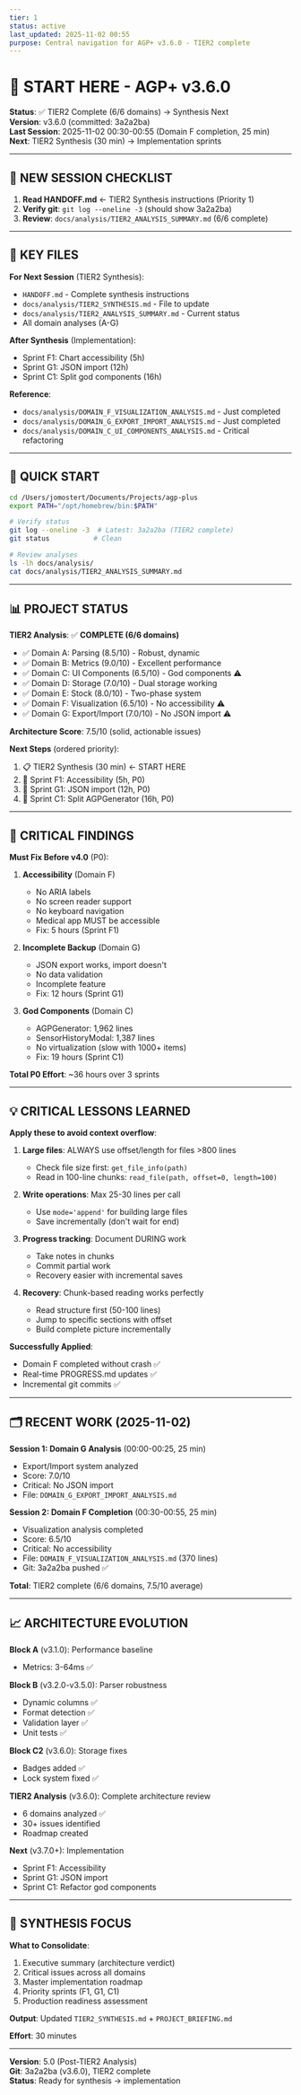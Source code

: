 ```yaml
---
tier: 1
status: active
last_updated: 2025-11-02 00:55
purpose: Central navigation for AGP+ v3.6.0 - TIER2 complete
---
```


# 🧭 START HERE - AGP+ v3.6.0

**Status**: ✅ TIER2 Complete (6/6 domains) → Synthesis Next  
**Version**: v3.6.0 (committed: 3a2a2ba)  
**Last Session**: 2025-11-02 00:30-00:55 (Domain F completion, 25 min)  
**Next**: TIER2 Synthesis (30 min) → Implementation sprints

---

## 🎯 NEW SESSION CHECKLIST

1. **Read HANDOFF.md** ← TIER2 Synthesis instructions (Priority 1)
2. **Verify git**: `git log --oneline -3` (should show 3a2a2ba)
3. **Review**: `docs/analysis/TIER2_ANALYSIS_SUMMARY.md` (6/6 complete)

---

## 📂 KEY FILES

**For Next Session** (TIER2 Synthesis):
- `HANDOFF.md` - Complete synthesis instructions
- `docs/analysis/TIER2_SYNTHESIS.md` - File to update
- `docs/analysis/TIER2_ANALYSIS_SUMMARY.md` - Current status
- All domain analyses (A-G)

**After Synthesis** (Implementation):
- Sprint F1: Chart accessibility (5h)
- Sprint G1: JSON import (12h)
- Sprint C1: Split god components (16h)

**Reference**:
- `docs/analysis/DOMAIN_F_VISUALIZATION_ANALYSIS.md` - Just completed
- `docs/analysis/DOMAIN_G_EXPORT_IMPORT_ANALYSIS.md` - Just completed
- `docs/analysis/DOMAIN_C_UI_COMPONENTS_ANALYSIS.md` - Critical refactoring

---

## 🚀 QUICK START

```bash
cd /Users/jomostert/Documents/Projects/agp-plus
export PATH="/opt/homebrew/bin:$PATH"

# Verify status
git log --oneline -3  # Latest: 3a2a2ba (TIER2 complete)
git status           # Clean

# Review analyses
ls -lh docs/analysis/
cat docs/analysis/TIER2_ANALYSIS_SUMMARY.md
```

---

## 📊 PROJECT STATUS

**TIER2 Analysis**: ✅ **COMPLETE (6/6 domains)**
- ✅ Domain A: Parsing (8.5/10) - Robust, dynamic
- ✅ Domain B: Metrics (9.0/10) - Excellent performance
- ✅ Domain C: UI Components (6.5/10) - God components ⚠️
- ✅ Domain D: Storage (7.0/10) - Dual storage working
- ✅ Domain E: Stock (8.0/10) - Two-phase system
- ✅ Domain F: Visualization (6.5/10) - No accessibility ⚠️
- ✅ Domain G: Export/Import (7.0/10) - No JSON import ⚠️

**Architecture Score**: 7.5/10 (solid, actionable issues)

**Next Steps** (ordered priority):
1. 📋 TIER2 Synthesis (30 min) ← START HERE
2. 🎯 Sprint F1: Accessibility (5h, P0)
3. 🎯 Sprint G1: JSON import (12h, P0)
4. 🎯 Sprint C1: Split AGPGenerator (16h, P0)

---

## 🚨 CRITICAL FINDINGS

**Must Fix Before v4.0** (P0):

1. **Accessibility** (Domain F)
   - No ARIA labels
   - No screen reader support
   - No keyboard navigation
   - Medical app MUST be accessible
   - Fix: 5 hours (Sprint F1)

2. **Incomplete Backup** (Domain G)
   - JSON export works, import doesn't
   - No data validation
   - Incomplete feature
   - Fix: 12 hours (Sprint G1)

3. **God Components** (Domain C)
   - AGPGenerator: 1,962 lines
   - SensorHistoryModal: 1,387 lines
   - No virtualization (slow with 1000+ items)
   - Fix: 19 hours (Sprint C1)

**Total P0 Effort**: ~36 hours over 3 sprints

---

## 💡 CRITICAL LESSONS LEARNED

**Apply these to avoid context overflow**:

1. **Large files**: ALWAYS use offset/length for files >800 lines
   - Check file size first: `get_file_info(path)`
   - Read in 100-line chunks: `read_file(path, offset=0, length=100)`
   
2. **Write operations**: Max 25-30 lines per call
   - Use `mode='append'` for building large files
   - Save incrementally (don't wait for end)

3. **Progress tracking**: Document DURING work
   - Take notes in chunks
   - Commit partial work
   - Recovery easier with incremental saves

4. **Recovery**: Chunk-based reading works perfectly
   - Read structure first (50-100 lines)
   - Jump to specific sections with offset
   - Build complete picture incrementally

**Successfully Applied**:
- Domain F completed without crash ✅
- Real-time PROGRESS.md updates ✅
- Incremental git commits ✅

---

## 🗂️ RECENT WORK (2025-11-02)

**Session 1: Domain G Analysis** (00:00-00:25, 25 min)
- Export/Import system analyzed
- Score: 7.0/10
- Critical: No JSON import
- File: `DOMAIN_G_EXPORT_IMPORT_ANALYSIS.md`

**Session 2: Domain F Completion** (00:30-00:55, 25 min)
- Visualization analysis completed
- Score: 6.5/10
- Critical: No accessibility
- File: `DOMAIN_F_VISUALIZATION_ANALYSIS.md` (370 lines)
- Git: 3a2a2ba pushed ✅

**Total**: TIER2 complete (6/6 domains, 7.5/10 average)

---

## 📈 ARCHITECTURE EVOLUTION

**Block A** (v3.1.0): Performance baseline
- Metrics: 3-64ms ✅

**Block B** (v3.2.0-v3.5.0): Parser robustness
- Dynamic columns ✅
- Format detection ✅
- Validation layer ✅
- Unit tests ✅

**Block C2** (v3.6.0): Storage fixes
- Badges added ✅
- Lock system fixed ✅

**TIER2 Analysis** (v3.6.0): Complete architecture review
- 6 domains analyzed ✅
- 30+ issues identified
- Roadmap created

**Next** (v3.7.0+): Implementation
- Sprint F1: Accessibility
- Sprint G1: JSON import
- Sprint C1: Refactor god components

---

## 🎯 SYNTHESIS FOCUS

**What to Consolidate**:
1. Executive summary (architecture verdict)
2. Critical issues across all domains
3. Master implementation roadmap
4. Priority sprints (F1, G1, C1)
5. Production readiness assessment

**Output**: Updated `TIER2_SYNTHESIS.md` + `PROJECT_BRIEFING.md`

**Effort**: 30 minutes

---

**Version**: 5.0 (Post-TIER2 Analysis)  
**Git**: 3a2a2ba (v3.6.0), TIER2 complete  
**Status**: Ready for synthesis → implementation
